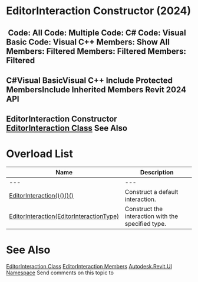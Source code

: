 # EditorInteraction Constructor (2024)

﻿
 Code: All Code: Multiple Code: C# Code: Visual Basic Code: Visual C++  Members: Show All Members: Filtered Members: Filtered Members: Filtered   
---  
C#Visual BasicVisual C++
Include Protected MembersInclude Inherited Members
Revit 2024 API  
---  
EditorInteraction Constructor   
[EditorInteraction Class](30334b20-a279-d24f-dc43-f4b96184251d.md "EditorInteraction Class") See Also  
---  
# Overload List
| Name | Description |
| --- | --- |
| --- | --- | --- |
| [EditorInteraction()()()()](542f4789-073c-228e-45bf-240d639937c4.md "EditorInteraction Constructor") | Construct a default interaction. |
| [EditorInteraction(EditorInteractionType)](dcba1b93-c4f8-b1d4-5f63-7af6acb1870b.md "EditorInteraction Constructor \(EditorInteractionType\)") | Construct the interaction with the specified type. |

# See Also
[EditorInteraction Class](30334b20-a279-d24f-dc43-f4b96184251d.md "EditorInteraction Class")
[EditorInteraction Members](e99e07c9-455d-59ea-9f8f-d5fc1da98a10.md "EditorInteraction Members")
[Autodesk.Revit.UI Namespace](e86fd90a-8957-02a6-da7f-ced248966e3e.md "Autodesk.Revit.UI Namespace")
Send comments on this topic to 
